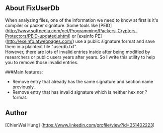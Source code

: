 ## About FixUserDb

When analyzing files, one of the information we need to know
at first is it's compiler or packer signature. Some tools like
[PEID] (http://www.softpedia.com/get/Programming/Packers-Crypters-Protectors/PEiD-updated.shtml)
or [exeinfo PE] (http://exeinfo.atwebpages.com/) use a public
signature format and save them in a plaintext file "userdb.txt".<br />
However, there are lots of invalid entries inside after being
modified by researchers or public users years after years. So
I write this utility to help you to remove those invalid entries.



###Main features:
- Remove entry that already has the same signature and section name previously.
- Remove entry that has invalid signature which is neither hex nor ? format.



## Author
[ChienWei Hung] (https://www.linkedin.com/profile/view?id=351402223)
